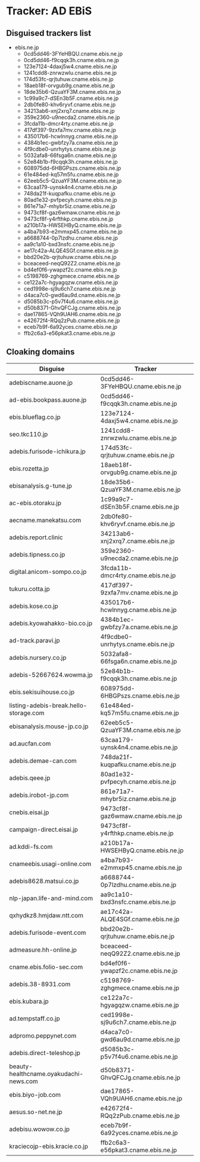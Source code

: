 # Tracker: AD EBiS

## Disguised trackers list

* ebis.ne.jp
    * 0cd5dd46-3FYeHBQU.cname.ebis.ne.jp
    * 0cd5dd46-f9cqqk3h.cname.ebis.ne.jp
    * 123e7124-4daxj5w4.cname.ebis.ne.jp
    * 1241cdd8-znrwzwlu.cname.ebis.ne.jp
    * 174d53fc-qrjtuhuw.cname.ebis.ne.jp
    * 18aeb18f-orvgub9g.cname.ebis.ne.jp
    * 18de35b6-QzuaYF3M.cname.ebis.ne.jp
    * 1c99a9c7-dSEn3b5F.cname.ebis.ne.jp
    * 2db0fe80-khv6ryvf.cname.ebis.ne.jp
    * 34213ab6-xnj2xrq7.cname.ebis.ne.jp
    * 359e2360-u9necda2.cname.ebis.ne.jp
    * 3fcda11b-dmcr4rty.cname.ebis.ne.jp
    * 417df397-9zxfa7mv.cname.ebis.ne.jp
    * 435017b6-hcwlnnyg.cname.ebis.ne.jp
    * 4384b1ec-gwbfzy7a.cname.ebis.ne.jp
    * 4f9cdbe0-unrhytys.cname.ebis.ne.jp
    * 5032afa8-66fsga6n.cname.ebis.ne.jp
    * 52e84b1b-f9cqqk3h.cname.ebis.ne.jp
    * 608975dd-6HBGPszs.cname.ebis.ne.jp
    * 61e484ed-kq57m5fu.cname.ebis.ne.jp
    * 62eeb5c5-QzuaYF3M.cname.ebis.ne.jp
    * 63caa179-uynsk4n4.cname.ebis.ne.jp
    * 748da21f-kuqpafku.cname.ebis.ne.jp
    * 80ad1e32-pvfpecyh.cname.ebis.ne.jp
    * 861e71a7-mhybr5iz.cname.ebis.ne.jp
    * 9473cf8f-gaz6wmaw.cname.ebis.ne.jp
    * 9473cf8f-y4rfthkp.cname.ebis.ne.jp
    * a210b17a-HWSEHByQ.cname.ebis.ne.jp
    * a4ba7b93-e2mmxp45.cname.ebis.ne.jp
    * a6688744-0p7lzdhu.cname.ebis.ne.jp
    * aa9c1a10-bxd3nsfc.cname.ebis.ne.jp
    * ae17c42a-ALQE4SGf.cname.ebis.ne.jp
    * bbd20e2b-qrjtuhuw.cname.ebis.ne.jp
    * bceaceed-neqQ92Z2.cname.ebis.ne.jp
    * bd4ef0f6-ywapzf2c.cname.ebis.ne.jp
    * c5198769-zghgmece.cname.ebis.ne.jp
    * ce122a7c-hgyagqzw.cname.ebis.ne.jp
    * ced1998e-sj9u6ch7.cname.ebis.ne.jp
    * d4aca7c0-gwd6au9d.cname.ebis.ne.jp
    * d5085b3c-p5v7f4u6.cname.ebis.ne.jp
    * d50b8371-GhvQFCJg.cname.ebis.ne.jp
    * dae17865-VQh9UAH6.cname.ebis.ne.jp
    * e42672f4-RQq2zPub.cname.ebis.ne.jp
    * eceb7b9f-6a92yces.cname.ebis.ne.jp
    * ffb2c6a3-e56pkat3.cname.ebis.ne.jp

## Cloaking domains

| Disguise | Tracker |
| ---- | ---- |
| adebiscname.auone.jp | 0cd5dd46-3FYeHBQU.cname.ebis.ne.jp |
| ad-ebis.bookpass.auone.jp | 0cd5dd46-f9cqqk3h.cname.ebis.ne.jp |
| ebis.blueflag.co.jp | 123e7124-4daxj5w4.cname.ebis.ne.jp |
| seo.tkc110.jp | 1241cdd8-znrwzwlu.cname.ebis.ne.jp |
| adebis.furisode-ichikura.jp | 174d53fc-qrjtuhuw.cname.ebis.ne.jp |
| ebis.rozetta.jp | 18aeb18f-orvgub9g.cname.ebis.ne.jp |
| ebisanalysis.g-tune.jp | 18de35b6-QzuaYF3M.cname.ebis.ne.jp |
| ac-ebis.otoraku.jp | 1c99a9c7-dSEn3b5F.cname.ebis.ne.jp |
| aecname.manekatsu.com | 2db0fe80-khv6ryvf.cname.ebis.ne.jp |
| adebis.report.clinic | 34213ab6-xnj2xrq7.cname.ebis.ne.jp |
| adebis.tipness.co.jp | 359e2360-u9necda2.cname.ebis.ne.jp |
| digital.anicom-sompo.co.jp | 3fcda11b-dmcr4rty.cname.ebis.ne.jp |
| tukuru.cotta.jp | 417df397-9zxfa7mv.cname.ebis.ne.jp |
| adebis.kose.co.jp | 435017b6-hcwlnnyg.cname.ebis.ne.jp |
| adebis.kyowahakko-bio.co.jp | 4384b1ec-gwbfzy7a.cname.ebis.ne.jp |
| ad-track.paravi.jp | 4f9cdbe0-unrhytys.cname.ebis.ne.jp |
| adebis.nursery.co.jp | 5032afa8-66fsga6n.cname.ebis.ne.jp |
| adebis-52667624.wowma.jp | 52e84b1b-f9cqqk3h.cname.ebis.ne.jp |
| ebis.sekisuihouse.co.jp | 608975dd-6HBGPszs.cname.ebis.ne.jp |
| listing-adebis-break.hello-storage.com | 61e484ed-kq57m5fu.cname.ebis.ne.jp |
| ebisanalysis.mouse-jp.co.jp | 62eeb5c5-QzuaYF3M.cname.ebis.ne.jp |
| ad.aucfan.com | 63caa179-uynsk4n4.cname.ebis.ne.jp |
| adebis.demae-can.com | 748da21f-kuqpafku.cname.ebis.ne.jp |
| adebis.qeee.jp | 80ad1e32-pvfpecyh.cname.ebis.ne.jp |
| adebis.irobot-jp.com | 861e71a7-mhybr5iz.cname.ebis.ne.jp |
| cnebis.eisai.jp | 9473cf8f-gaz6wmaw.cname.ebis.ne.jp |
| campaign-direct.eisai.jp | 9473cf8f-y4rfthkp.cname.ebis.ne.jp |
| ad.kddi-fs.com | a210b17a-HWSEHByQ.cname.ebis.ne.jp |
| cnameebis.usagi-online.com | a4ba7b93-e2mmxp45.cname.ebis.ne.jp |
| adebis8628.matsui.co.jp | a6688744-0p7lzdhu.cname.ebis.ne.jp |
| nlp-japan.life-and-mind.com | aa9c1a10-bxd3nsfc.cname.ebis.ne.jp |
| qxhydkz8.hmjdaw.ntt.com | ae17c42a-ALQE4SGf.cname.ebis.ne.jp |
| adebis.furisode-event.com | bbd20e2b-qrjtuhuw.cname.ebis.ne.jp |
| admeasure.hh-online.jp | bceaceed-neqQ92Z2.cname.ebis.ne.jp |
| cname.ebis.folio-sec.com | bd4ef0f6-ywapzf2c.cname.ebis.ne.jp |
| adebis.38-8931.com | c5198769-zghgmece.cname.ebis.ne.jp |
| ebis.kubara.jp | ce122a7c-hgyagqzw.cname.ebis.ne.jp |
| ad.tempstaff.co.jp | ced1998e-sj9u6ch7.cname.ebis.ne.jp |
| adpromo.peppynet.com | d4aca7c0-gwd6au9d.cname.ebis.ne.jp |
| adebis.direct-teleshop.jp | d5085b3c-p5v7f4u6.cname.ebis.ne.jp |
| beauty-healthcname.oyakudachi-news.com | d50b8371-GhvQFCJg.cname.ebis.ne.jp |
| ebis.biyo-job.com | dae17865-VQh9UAH6.cname.ebis.ne.jp |
| aesus.so-net.ne.jp | e42672f4-RQq2zPub.cname.ebis.ne.jp |
| adebisu.wowow.co.jp | eceb7b9f-6a92yces.cname.ebis.ne.jp |
| kraciecojp-ebis.kracie.co.jp | ffb2c6a3-e56pkat3.cname.ebis.ne.jp |
